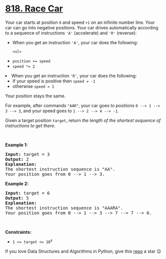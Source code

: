 # [818. Race Car][title]

<p>Your car starts at position <code>0</code> and speed <code>+1</code> on an infinite number line. Your car can go into negative positions. Your car drives automatically according to a sequence of instructions <code>'A'</code> (accelerate) and <code>'R'</code> (reverse):</p>
<ul>
<li>When you get an instruction <code>'A'</code>, your car does the following:

	<ul>
<li><code>position += speed</code></li>
<li><code>speed *= 2</code></li>
</ul>
</li>
<li>When you get an instruction <code>'R'</code>, your car does the following:
	<ul>
<li>If your speed is positive then <code>speed = -1</code></li>
<li>otherwise <code>speed = 1</code></li>
</ul>
	Your position stays the same.</li>
</ul>
<p>For example, after commands <code>"AAR"</code>, your car goes to positions <code>0 --&gt; 1 --&gt; 3 --&gt; 3</code>, and your speed goes to <code>1 --&gt; 2 --&gt; 4 --&gt; -1</code>.</p>
<p>Given a target position <code>target</code>, return <em>the length of the shortest sequence of instructions to get there</em>.</p>
<p> </p>
<p><strong>Example 1:</strong></p>
<pre><strong>Input:</strong> target = 3
<strong>Output:</strong> 2
<strong>Explanation:</strong> 
The shortest instruction sequence is "AA".
Your position goes from 0 --&gt; 1 --&gt; 3.
</pre>
<p><strong>Example 2:</strong></p>
<pre><strong>Input:</strong> target = 6
<strong>Output:</strong> 5
<strong>Explanation:</strong> 
The shortest instruction sequence is "AAARA".
Your position goes from 0 --&gt; 1 --&gt; 3 --&gt; 7 --&gt; 7 --&gt; 6.
</pre>
<p> </p>
<p><strong>Constraints:</strong></p>
<ul>
<li><code>1 &lt;= target &lt;= 10<sup>4</sup></code></li>
</ul>


If you love Data Structures and Algorithms in Python, give this [repo][me] a star :wink:

[title]: https://leetcode.com/problems/race-car
[me]: https://github.com/bumblebee211196/awesome-python-leetcode
